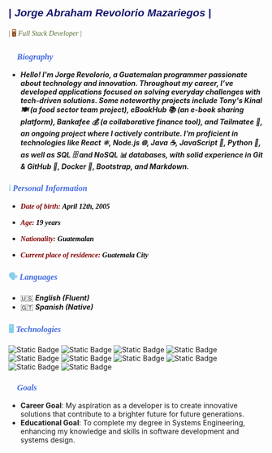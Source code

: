 ## <span style="font-family: 'Montserrat', sans-serif; color: #191970;">| *Jorge Abraham Revolorio Mazariegos* |</span>
<span style="font-family: 'Playfair Display', serif; color: #8B4513;">| 🖥️ <span style="font-family: 'Playfair Display', serif; color: #556B2F;">*Full Stack Developer* | </span>

### <span style="font-family: 'Playfair Display', serif; color: #87CEEB;"> 🧑 </span> <span style="font-family: 'Playfair Display', serif; color: #4169E1">*Biography*</span>

- ***Hello! I'm Jorge Revolorio, a Guatemalan programmer passionate about technology and innovation. Throughout my career, I’ve developed applications focused on solving everyday challenges with tech-driven solutions. Some noteworthy projects include Tony's Kinal 🍽️ (a food sector team project), eBookHub 📚 (an e-book sharing platform), Bankafee 💰 (a collaborative finance tool), and Tailmatee 🦊, an ongoing project where I actively contribute. I’m proficient in technologies like React ⚛️, Node.js 🌐, Java ☕, JavaScript 📜, Python 🐍, as well as SQL 🗄️ and NoSQL 📊 databases, with solid experience in Git & GitHub 🐙, Docker 🐳, Bootstrap, and Markdown.*** 

### <span style="font-family: 'Playfair Display', serif; color: #87CEEB;"> ℹ️ </span> <span style="font-family: 'Playfair Display', serif; color: #4169E1">*Personal Information*</span>

- <span style="font-family: 'Playfair Display', serif; color: #800000; font-weight: bold;"> *Date of birth:* </span> <span style="font-family: 'Playfair Display', serif; color: black; font-weight: bold;"> *April 12th, 2005* </span>

- <span style="font-family: 'Playfair Display', serif; color: #800000; font-weight: bold;"> *Age:* </span> <span style="font-family: 'Playfair Display', serif; color: black; font-weight: bold;"> *19 years* </span>

- <span style="font-family: 'Playfair Display', serif; color: #800000; font-weight: bold;"> *Nationality:* </span> <span style="font-family: 'Playfair Display', serif; color: black; font-weight: bold;"> *Guatemalan* </span>

- <span style="font-family: 'Playfair Display', serif; color: #800000; font-weight: bold;"> *Current place of residence:* </span> <span style="font-family: 'Playfair Display', serif; color: black; font-weight: bold;"> *Guatemala City* </span>

### <span style="font-family: 'Playfair Display', serif; color: #87CEEB;"> 🗣️ </span> <span style="font-family: 'Playfair Display', serif; color: #4169E1">*Languages*</span>

- 🇺🇸 ***English (Fluent)***
- 🇬🇹 ***Spanish (Native)***

### <span style="font-family: 'Playfair Display', serif; color: #87CEEB;"> 🖥️ </span> <span style="font-family: 'Playfair Display', serif; color: #4169E1">*Technologies*</span>

![Static Badge](https://img.shields.io/badge/Java-orange?logo=https%3A%2F%2Fcdn-icons-png.flaticon.com%2F512%2F152%2F152760.png) ![Static Badge](https://img.shields.io/badge/HTML-green?logo=HTML5) ![Static Badge](https://img.shields.io/badge/CSS-%231572B6?logo=CSS3) ![Static Badge](https://img.shields.io/badge/Bootstrap-%239370DB?logo=Bootstrap) ![Static Badge](https://img.shields.io/badge/JavaScript-%23F7DF1E?logo=JavaScript) ![Static Badge](https://img.shields.io/badge/Python-%23ADD8E6?logo=Python) ![Static Badge](https://img.shields.io/badge/MySQL-%23ADD8E6?logo=MySQL) ![Static Badge](https://img.shields.io/badge/Git-%23FFA500?logo=Git) ![Static Badge](https://img.shields.io/badge/GitHub-%23181717?logo=GitHub) ![Static Badge](https://img.shields.io/badge/MarkDown-%23000000?logo=Markdown)

### <span style="font-family: 'Playfair Display', serif; color: #87CEEB;"> 🎯 </span> <span style="font-family: 'Playfair Display', serif; color: #4169E1">*Goals*</span>

- **Career Goal**: My aspiration as a developer is to create innovative solutions that contribute to a brighter future for future generations.
- **Educational Goal**: To complete my degree in Systems Engineering, enhancing my knowledge and skills in software development and systems design.









